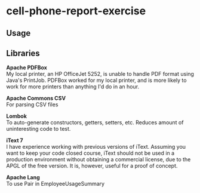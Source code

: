 # cell-phone-report-exercise

## Usage


## Libraries
**Apache PDFBox**  
My local printer, an HP OfficeJet 5252, is unable to handle PDF format using Java's PrintJob. 
PDFBox worked for my local printer, and is more likely to work for more printers than anything I'd do in an hour.

**Apache Commons CSV**  
For parsing CSV files
 
**Lombok**  
To auto-generate constructors, getters, setters, etc.  Reduces amount of uninteresting code to test.

**iText 7**  
I have experience working with previous versions of iText.  Assuming you want to keep your code closed course, iText should not be used in a production environment without obtaining a commercial license, due to the APGL of the free version.  It is, however, useful for a proof of concept.

**Apache Lang**  
To use Pair in EmployeeUsageSummary